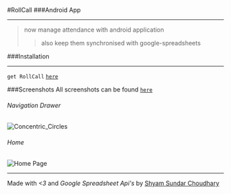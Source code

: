 #RollCall
###Android App
___
>now manage attendance with android application 
>>also keep them synchronised with google-spreadsheets 

###Installation
___
`get RollCall` [`here`](https://drive.google.com/file/d/0Bx43MGCMuCJcc2JJMGtENUEyV0k/view?usp=sharing)

###Screenshots
All screenshots can be found [`here`](https://github.com/iMshyam/RollCall/tree/master/screenshots)
###### Navigation Drawer
![Concentric_Circles](https://github.com/iMshyam/RollCall/raw/master/screenshots/Screenshot_2015-02-02-20-55-15.png)

###### Home
![Home Page](https://raw.githubusercontent.com/iMshyam/RollCall/master/screenshots/Screenshot_2015-02-02-20-55-10.png)

---

Made with *<3* and *Google Spreadsheet Api's* by [Shyam Sundar Choudhary](http://imshyam.me/)
